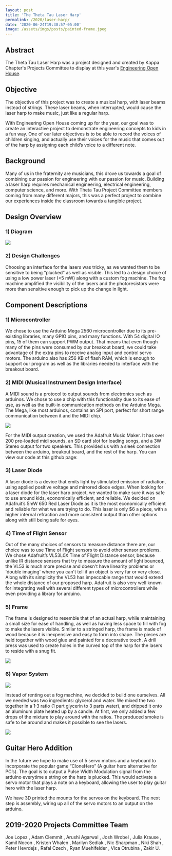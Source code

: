 ```yaml
---
layout: post
title: 'The Theta Tau Laser Harp'
permalink: /2020/laser-harp/
date: '2020-06-24T19:38:57-05:00'
image: /assets/imgs/posts/painted-frame.jpeg
---
```

## Abstract 

The Theta Tau Laser Harp was a project designed and created by Kappa Chapter's Projects Committee to display at this year's <a href = "https://www.eoh.ec.illinois.edu/">Engineering Open House</a>.

## Objective
The objective of this project was to create a musical harp, with laser beams instead of strings. These laser beams, when interrupted, would cause the laser harp to make music, just like a regular harp. 

With Engineering Open House coming up for the year, our goal was to create an interactive project to demonstrate engineering concepts to kids in a fun way. One of our later objectives is to be able to record the voices of children singing, and actually use their voices for the music that comes out of the harp by assigning each child’s voice to a different note.

## Background
Many of us in the fraternity are musicians, this drove us towards a goal of combining our passion for engineering with our passion for music. Building a laser harp requires mechanical engineering, electrical engineering, computer science, and more. With Theta Tau Project Committee members coming from many different majors, this was a perfect project to combine our experiences inside the classroom towards a tangible project.

## Design Overview
### 1) Diagram

<img src="/assets/imgs/posts/system-overview-diagram.png">

### 2) Design Challenges
Choosing an interface for the lasers was tricky, as we wanted them to be sensitive to being “plucked” as well as visible. This led to a design choice of using a low power laser (<5 mW) along with a custom fog machine. The fog machine amplified the visibility of the lasers and the photoresistors were more than sensitive enough to pick up the change in light.

## Component Descriptions
### 1) Microcontroller

We chose to use the Arduino Mega 2560 microcontroller due to its pre-existing libraries, many GPIO pins, and many functions. With 54 digital IO pins, 15 of them can support PWM output. That means that even though many of the pins were consumed by our breakout board, we could take advantage of the extra pins to receive analog input and control servo motors. The arduino also has 256 KB of flash RAM, which is enough to support our program as well as the libraries needed to interface with the breakout board.

### 2) MIDI (Musical Instrument Design Interface)

A MIDI sound is a protocol to output sounds from electronics such as arduinos. We chose to use a chip with this functionality due to its ease of use, as well as the built-in communication methods on the Arduino Mega. The Mega, like most arduinos, contains an SPI port, perfect for short range communication between it and the MIDI chip.

<img src="/assets/imgs/posts/midi-electronics.png">

For the MIDI output creation, we used the Adafruit Music Maker. It has over 200 pre-loaded midi sounds, an SD card slot for loading songs, and a 3W Stereo output for two speakers. This provided us with a sleek connection between the arduino, breakout board, and the rest of the harp. You can view our code at this github page: 

### 3) Laser Diode

A laser diode is a device that emits light by stimulated emission of radiation, using applied positive voltage and mirrored diode edges. When looking for a laser diode for the laser harp project, we wanted to make sure it was safe to use around kids, economically efficient, and reliable. We decided on Adafruit’s 5mW 650 Red Laser Diode as it is the most economically efficient and reliable for what we are trying to do. This laser is only $6 a piece, with a higher internal refraction and more consistent output than other options along with still being safe for eyes. 

### 4) Time of Flight Sensor

Out of the many choices of sensors to measure distance there are, our choice was to use Time of Flight sensors to avoid other sensor problems. We chose Adafruit’s VL53L0X Time of Flight Distance sensor, because unlike IR distance sensors that try to measure the amount of light bounced, the VL53 is much more precise and doesn't have linearity problems or 'double imaging' where you can't tell if an object is very far or very close. Along with its simplicity the VL53 has  impeccable range that would extend the whole distance of our proposed harp. Adafruit is also very well known for integrating well with several different types of microcontrollers while even providing a library for arduino. 

### 5) Frame

The frame is designed to resemble that of an actual harp, while maintaining a small size for ease of handling, as well as having less space to fill with fog to make the lasers visible. Similar to a stringed harp, the frame is made of wood because it is inexpensive and easy to form into shape. The pieces are held together with wood glue and painted for a decorative touch. A drill press was used to create holes in the curved top of the harp for the lasers to reside with a snug fit.

<img src="/assets/imgs/posts/cutting-wood.png">

### 6) Vapor System

<img src="/assets/imgs/posts/vapor-diagram.png">

Instead of renting out a fog machine, we decided to build one ourselves. All we needed was two ingredients: glycerol and water. We mixed the two together in a 1:3 ratio (1 part glycerin to 3 parts water), and dripped it onto an aluminum plate heated up by a candle. At first, we only added a few drops of the mixture to play around with the ratios. The produced smoke is safe to be around and makes it possible to see the lasers.

<img src="/assets/imgs/posts/joe-sabin-vape.png">

## Guitar Hero Addition

In the future we hope to make use of 5 servo motors and a keyboard to incorporate the popular game “CloneHero” (A guitar hero alternative for PC’s). The goal is to output a Pulse Width Modulation signal from the arduino everytime a string on the harp is plucked. This would activate a servo motor that plays a note on a keyboard, allowing the user to play guitar hero with the laser harp.

We have 3D printed the mounts for the servos on the keyboard. The next step is assembly, wiring up all of the servo motors to an output on the arduino.

## 2019-2020 Projects Committee Team
Joe Lopez <a class="brother-linkedin" target="blank" href="https://www.linkedin.com/in/spencer-norwick"> <i class="link fab fa-linkedin"></i></a>, Adam Clemmit <a class="brother-linkedin" target="blank" href="https://www.linkedin.com/in/adam-clemmitt-862612167/"> <i class="link fab fa-linkedin"></i></a>, Arushi Agarwal <a class="brother-linkedin" target="blank" href="https://www.linkedin.com/in/agarwalarushi/"> <i class="link fab fa-linkedin"></i></a>, Josh Wrobel <a class="brother-linkedin" target="blank" href="https://www.linkedin.com/in/josh-wrobel-a6675015a/"> <i class="link fab fa-linkedin"></i></a>, Julia Krause <a class="brother-linkedin" target="blank" href="https://www.linkedin.com/in/julia-k-b4675290/"> <i class="link fab fa-linkedin"></i></a>, Kamil Nocon <a class="brother-linkedin" target="blank" href="https://www.linkedin.com/in/kamil-simon-nocon/"> <i class="link fab fa-linkedin"></i></a>, Kristen Whalen <a class="brother-linkedin" target="blank" href="https://www.linkedin.com/in/k-whalen/"> <i class="link fab fa-linkedin"></i></a>, Marilyn Sedlak <a class="brother-linkedin" target="blank" href="https://www.linkedin.com/in/marilyn-sedlak/"> <i class="link fab fa-linkedin"></i></a>, Nic Sharpman <a class="brother-linkedin" target="blank" href="https://www.linkedin.com/in/nicscharpman/"> <i class="link fab fa-linkedin"></i></a>, Niki Shah <a class="brother-linkedin" target="blank" href="https://www.linkedin.com/in/nikishah123/"> <i class="link fab fa-linkedin"></i></a>, Peter Hevrdejs <a class="brother-linkedin" target="blank" href="https://www.linkedin.com/in/peter-hevrdejs/"> <i class="link fab fa-linkedin"></i></a>, Rafal Czech <a class="brother-linkedin" target="blank" href="https://www.linkedin.com/in/rafalczech153/"> <i class="link fab fa-linkedin"></i></a>, Ryan Muehlfelder <a class="brother-linkedin" target="blank" href="https://www.linkedin.com/in/ryanmuehlfelder/"> <i class="link fab fa-linkedin"></i></a>, Vica Otrubina <a class="brother-linkedin" target="blank" href="https://www.linkedin.com/in/victoriaotrubina375/"> <i class="link fab fa-linkedin"></i></a>, Zakir U. <a class="brother-linkedin" target="blank" href="https://www.linkedin.com/in/zakir-ujjainwala-60267a172/"> <i class="link fab fa-linkedin"></i></a>







